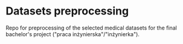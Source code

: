 # Datasets preprocessing
Repo for preprocessing of the selected medical datasets for the final bachelor's project ("praca inżynierska"/"inżynierka").

